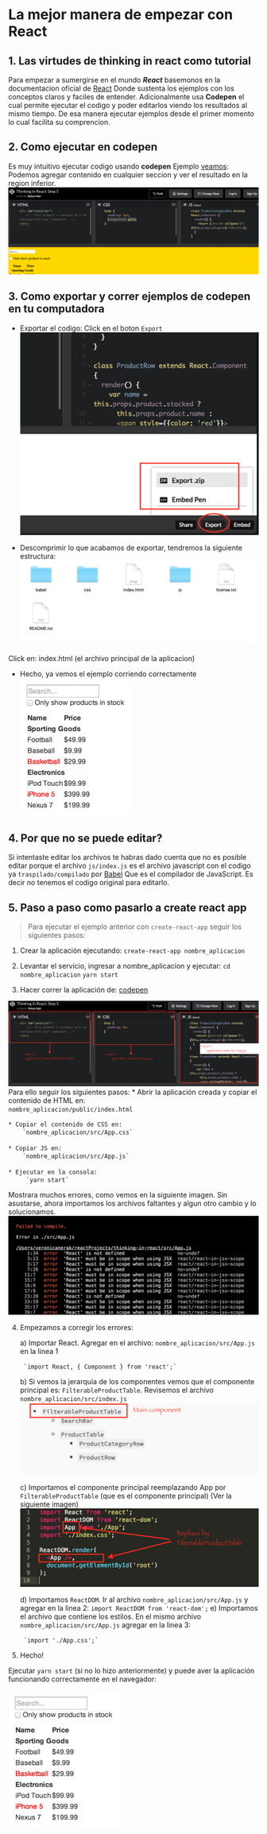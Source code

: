 # La mejor manera de empezar con React

## 1. Las virtudes de thinking in react como tutorial

Para empezar a sumergirse en el mundo ***React*** basemonos en la documentacion oficial de [React](https://facebook.github.io/react/docs/thinking-in-react.html?) Donde sustenta los ejemplos con los conceptos claros y faciles de entender. Adicionalmente usa **Codepen** el cual permite ejecutar el codigo y poder editarlos viendo los resultados al mismo tiempo. De esa manera ejecutar ejemplos desde el primer momento lo cual facilita su comprencion.

## 2. Como ejecutar en codepen
Es muy intuitivo ejecutar codigo usando **codepen** Ejemplo [veamos](http://codepen.io/rohan10/pen/qRqmjd):
Podemos agregar contenido en cualquier seccion y ver el resultado en la region inferior.
![Editando codigo en codepen](./img/thinking-in-react-codepen.png)

## 3. Como exportar y correr ejemplos de codepen en tu computadora
* Exportar el codigo: Click en el boton `Export`
![Exportar codigo de codepen](./img/export-codepen-code.png)

* Descomprimir lo que acabamos de exportar, tendremos la siguiente estructura:
![Estructura ejemplo codepen](./img/codepen-structure.png)

Click en: index.html (el archivo principal de la aplicacion)
* Hecho, ya vemos el ejemplo corriendo correctamente
![proyecto Codepen](./img/thinking-in-react-mock.png)

## 4. Por que no se puede editar?
Si intentaste editar los archivos te habras dado cuenta que no es posible editar porque el archivo `js/index.js` es el archivo javascript con el codigo ya `traspilado/compilado` por [Babel](https://babeljs.io/) Que es el compilador de JavaScript. Es decir no tenemos el codigo original para editarlo. 

## 5. Paso a paso como pasarlo a create react app

>Para ejecutar el ejemplo anterior con `create-react-app` seguir los siguientes pasos: 

1. Crear la aplicación ejecutando:
    `create-react-app nombre_aplicacion`

2. Levantar el servicio, ingresar a nombre_aplicacion y ejecutar:
    `cd nombre_aplicacion`
    `yarn start`

3. Hacer correr la aplicación de: [codepen](http://codepen.io/rohan10/pen/qRqmjd)

![Codepen estructura del proyecto](./img/convert-to-create-app-react.png)
Para ello seguir los siguientes pasos:
    * Abrir la aplicación creada y copiar el contenido de HTML en:   
  		`nombre_aplicacion/public/index.html`

    * Copiar el contenido de CSS en:
		`nombre_aplicacion/src/App.css`

    * Copiar JS en:
        `nombre_aplicacion/src/App.js`

    * Ejecutar en la consola:  
         `yarn start`

Mostrara muchos errores, como vemos en la siguiente imagen. Sin asustarse, ahora importamos los archivos faltantes y algun otro cambio y lo solucionamos.
![Errores codepen](./img/errors-compile.png)

4. Empezamos a corregir los errores:

    a) Importar React. Agregar en el archivo:  `nombre_aplicacion/src/App.js` en la linea 1
		
        `import React, { Component } from 'react';`

    b) Si vemos la jerarquía de los componentes vemos que el componente principal es: `FilterableProductTable`. Revisemos el archivo 	 
    	`nombre_aplicacion/src/index.js`
	![Jerarquía de los componentes](./img/codepen-estructura-componentes.png)
	

    c) Importamos el componente principal reemplazando App por `FilterableProductTable` (que es el componente principal)  (Ver la siguiente imagen)
    ![Codepen reemplazar componente](./img/replace-main-component.png)
    
    d) Importamos `ReactDOM`. Ir al archivo `nombre_aplicacion/src/App.js`
 		y agregar en la linea 2: 
		`import ReactDOM from 'react-dom';`
    e) Importamos el archivo que contiene los estilos. En el mismo archivo `nombre_aplicacion/src/App.js`
agregar en la linea 3:

        `import './App.css';`

6. Hecho!

Ejecutar `yarn start` (si no lo hizo anteriormente) y puede aver la aplicación funcionando correctamente en el navegador:
    
![Proyecto react](./img/thinking-in-react-mock.png)




	
